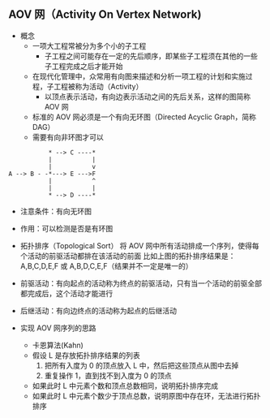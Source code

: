 
## AOV 网（Activity On Vertex Network)

* 概念
   - 一项大工程常被分为多个小的子工程
      - 子工程之间可能存在一定的先后顺序，即某些子工程须在其他的一些子工程完成之后才能开始
   - 在现代化管理中，众常用有向图来描述和分析一项工程的计划和实施过程，子工程被称为活动（Activity）
      - 以顶点表示活动，有向边表示活动之间的先后关系，这样的图简称 AOV 网
   - 标准的 AOV 网必须是一个有向无环图（Directed Acyclic Graph，简称 DAG）
   - 需要有向非环图才可以
```
           * --> C ----*
           |           |
           |           v
A --> B - -*---> E --->F
           |           ^
           |           |
           * --> D ----*
```
* 注意条件：有向无环图
* 作用：可以检测是否是有环图

* 拓扑排序（Topological Sort）
   将 AOV 网中所有活动排成一个序列，使得每个活动的前驱活动都排在该活动的前面
   比如上图的拓扑排序结果是：A,B,C,D,E,F 或 A,B,D,C,E,F（结果并不一定是唯一的）

* 前驱活动：有向起点的活动称为终点的前驱活动，只有当一个活动的前驱全部都完成后，这个活动才能进行
* 后继活动：有向边终点的活动称为起点的后继活动

* 实现 AOV 网序列的思路
   - 卡恩算法(Kahn)
   - 假设 L 是存放拓扑排序结果的列表
      1. 把所有入度为 0 的顶点放入 L 中，然后把这些顶点从图中去掉
      2. 重复操作 1，直到找不到入度为 0 的顶点
   - 如果此时 L 中元素个数和顶点总数相同，说明拓扑排序完成
   - 如果此时 L 中元素个数少于顶点总数，说明原图中存在环，无法进行拓扑排序

